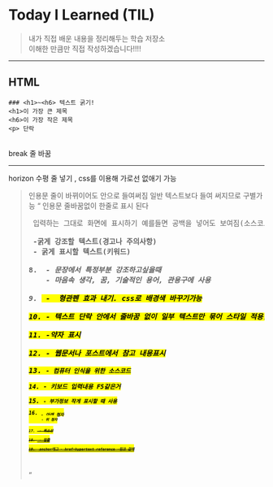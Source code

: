 # Today I Learned (TIL)
>내가 직접 배운 내용을 정리해두는 학습 저장소  
>이해한 만큼만 직접 작성하겠습니다!!!!  
-------------------------------------------------------------------------------------------------------------------

## HTML

```
### <h1>~<h6> 텍스트 굵기!
<h1>이 가장 큰 제목
<h6>이 가장 작은 제목
<p> 단락
```
<br> break 줄 바꿈
<hr> horizon 수평 줄 넣기 , css를 이용해 가로선 없애기 가능

<blockquote> 인용문 줄이 바뀌이어도 안으로 들여써짐 일반 텍스트보다 들여 써지므로 구별가능
<q> 인용문 줄바꿈없이 한줄로 표시 된다

<pre> 입력하는 그대로 화면에 표시하기 예를들면 공백을 넣어도 보여짐(소스코드 표기할때 좋음)

<strong> -굵게 강조할 텍스트(경고나 주의사항)
<b> - 굵게 표시할 텍스트(키워드)

8. <em> - 문장에서 특정부분 강조하고싶을때
   <i> - 마음속 생각, 꿈, 기술적인 용어, 관용구에 사용 

9. <mark> -  형관펜 효과 내기. css로 배경색 바꾸기가능

10. <span>- 텍스트 단락 안에서 줄바꿈 없이 일부 텍스트만 묶어 스타일 적용할떄 사용

11. <abbr>-약자 표시

12. <cite>- 웹문서나 포스트에서 참고 내용표시

13. <code>- 컴퓨터 인식을 위한 소스코드

14. <kbd>- 키보드 입력내용 F5같은거

15. <small>- 부가정보 작게 표시할 때 사용

16. <sub>- 아래 첨자
     <sup>- 위 첨자

17. <s> - 취소선

18. <u> - 밑줄

19. <a> anchor태그 - href=hypertext reference -링크 걸때
